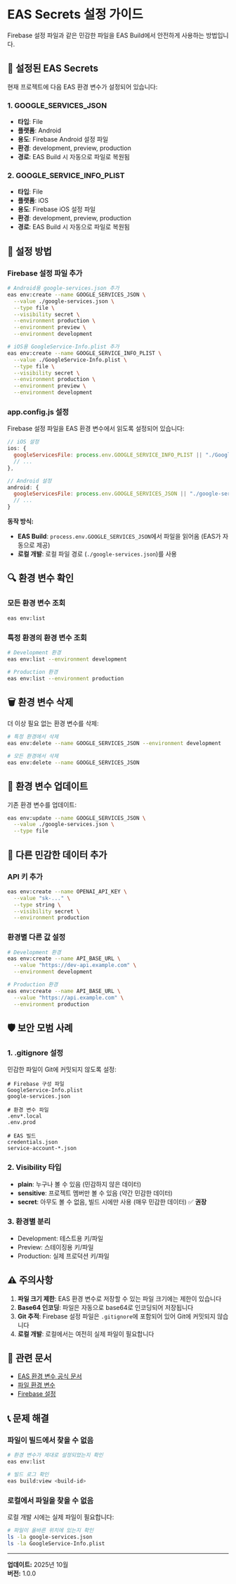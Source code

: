 # EAS Secrets 설정 가이드

Firebase 설정 파일과 같은 민감한 파일을 EAS Build에서 안전하게 사용하는 방법입니다.

## 🔐 설정된 EAS Secrets

현재 프로젝트에 다음 EAS 환경 변수가 설정되어 있습니다:

### 1. GOOGLE_SERVICES_JSON

- **타입**: File
- **플랫폼**: Android
- **용도**: Firebase Android 설정 파일
- **환경**: development, preview, production
- **경로**: EAS Build 시 자동으로 파일로 복원됨

### 2. GOOGLE_SERVICE_INFO_PLIST

- **타입**: File
- **플랫폼**: iOS
- **용도**: Firebase iOS 설정 파일
- **환경**: development, preview, production
- **경로**: EAS Build 시 자동으로 파일로 복원됨

## 📝 설정 방법

### Firebase 설정 파일 추가

```bash
# Android용 google-services.json 추가
eas env:create --name GOOGLE_SERVICES_JSON \
  --value ./google-services.json \
  --type file \
  --visibility secret \
  --environment production \
  --environment preview \
  --environment development

# iOS용 GoogleService-Info.plist 추가
eas env:create --name GOOGLE_SERVICE_INFO_PLIST \
  --value ./GoogleService-Info.plist \
  --type file \
  --visibility secret \
  --environment production \
  --environment preview \
  --environment development
```

### app.config.js 설정

Firebase 설정 파일을 EAS 환경 변수에서 읽도록 설정되어 있습니다:

```javascript
// iOS 설정
ios: {
  googleServicesFile: process.env.GOOGLE_SERVICE_INFO_PLIST || "./GoogleService-Info.plist",
  // ...
},

// Android 설정
android: {
  googleServicesFile: process.env.GOOGLE_SERVICES_JSON || "./google-services.json",
  // ...
}
```

**동작 방식:**

- **EAS Build**: `process.env.GOOGLE_SERVICES_JSON`에서 파일을 읽어옴 (EAS가 자동으로 제공)
- **로컬 개발**: 로컬 파일 경로 (`./google-services.json`)를 사용

## 🔍 환경 변수 확인

### 모든 환경 변수 조회

```bash
eas env:list
```

### 특정 환경의 환경 변수 조회

```bash
# Development 환경
eas env:list --environment development

# Production 환경
eas env:list --environment production
```

## 🗑️ 환경 변수 삭제

더 이상 필요 없는 환경 변수를 삭제:

```bash
# 특정 환경에서 삭제
eas env:delete --name GOOGLE_SERVICES_JSON --environment development

# 모든 환경에서 삭제
eas env:delete --name GOOGLE_SERVICES_JSON
```

## 🔄 환경 변수 업데이트

기존 환경 변수를 업데이트:

```bash
eas env:update --name GOOGLE_SERVICES_JSON \
  --value ./google-services.json \
  --type file
```

## 📌 다른 민감한 데이터 추가

### API 키 추가

```bash
eas env:create --name OPENAI_API_KEY \
  --value "sk-..." \
  --type string \
  --visibility secret \
  --environment production
```

### 환경별 다른 값 설정

```bash
# Development 환경
eas env:create --name API_BASE_URL \
  --value "https://dev-api.example.com" \
  --environment development

# Production 환경
eas env:create --name API_BASE_URL \
  --value "https://api.example.com" \
  --environment production
```

## 🛡️ 보안 모범 사례

### 1. .gitignore 설정

민감한 파일이 Git에 커밋되지 않도록 설정:

```gitignore
# Firebase 구성 파일
GoogleService-Info.plist
google-services.json

# 환경 변수 파일
.env*.local
.env.prod

# EAS 빌드
credentials.json
service-account-*.json
```

### 2. Visibility 타입

- **plain**: 누구나 볼 수 있음 (민감하지 않은 데이터)
- **sensitive**: 프로젝트 멤버만 볼 수 있음 (약간 민감한 데이터)
- **secret**: 아무도 볼 수 없음, 빌드 시에만 사용 (매우 민감한 데이터) ✅ **권장**

### 3. 환경별 분리

- Development: 테스트용 키/파일
- Preview: 스테이징용 키/파일
- Production: 실제 프로덕션 키/파일

## ⚠️ 주의사항

1. **파일 크기 제한**: EAS 환경 변수로 저장할 수 있는 파일 크기에는 제한이 있습니다
2. **Base64 인코딩**: 파일은 자동으로 base64로 인코딩되어 저장됩니다
3. **Git 추적**: Firebase 설정 파일은 `.gitignore`에 포함되어 있어 Git에 커밋되지 않습니다
4. **로컬 개발**: 로컬에서는 여전히 실제 파일이 필요합니다

## 🔗 관련 문서

- [EAS 환경 변수 공식 문서](https://docs.expo.dev/eas/environment-variables/)
- [파일 환경 변수](https://docs.expo.dev/eas/environment-variables/#file-environment-variables)
- [Firebase 설정](https://docs.expo.dev/guides/using-firebase/)

## 📞 문제 해결

### 파일이 빌드에서 찾을 수 없음

```bash
# 환경 변수가 제대로 설정되었는지 확인
eas env:list

# 빌드 로그 확인
eas build:view <build-id>
```

### 로컬에서 파일을 찾을 수 없음

로컬 개발 시에는 실제 파일이 필요합니다:

```bash
# 파일이 올바른 위치에 있는지 확인
ls -la google-services.json
ls -la GoogleService-Info.plist
```

---

**업데이트:** 2025년 10월  
**버전:** 1.0.0
